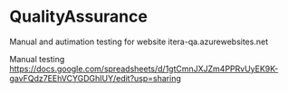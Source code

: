 # QualityAssurance
Manual and autimation testing for website itera-qa.azurewebsites.net

Manual testing https://docs.google.com/spreadsheets/d/1gtCmnJXJZm4PPRvUyEK9K-gavFQdz7EEhVCYGDGhIUY/edit?usp=sharing
